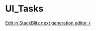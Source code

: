 # UI_Tasks

[Edit in StackBlitz next generation editor ⚡️](https://stackblitz.com/~/github.com/Mamta-yadav/UI_Tasks)